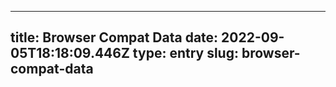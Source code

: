 
---
title: Browser Compat Data 
date: 2022-09-05T18:18:09.446Z
type: entry
slug: browser-compat-data
---

